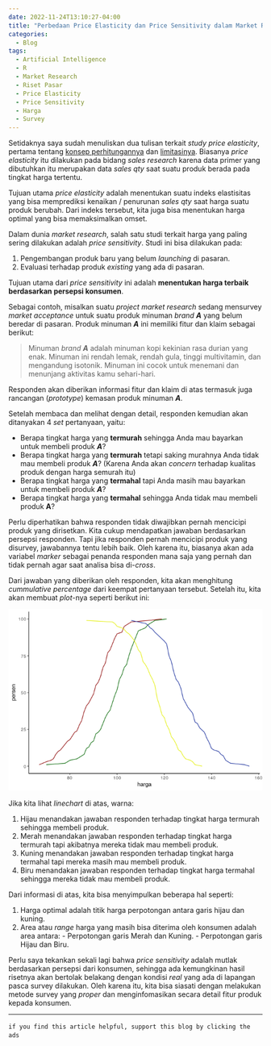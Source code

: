 ```yaml
---
date: 2022-11-24T13:10:27-04:00
title: "Perbedaan Price Elasticity dan Price Sensitivity dalam Market Research"
categories:
  - Blog
tags:
  - Artificial Intelligence
  - R
  - Market Research
  - Riset Pasar
  - Price Elasticity
  - Price Sensitivity
  - Harga
  - Survey
---
```


Setidaknya saya sudah menuliskan dua tulisan terkait *study price
elasticity*, pertama tentang [konsep
perhitungannya](https://ikanx101.com/blog/blog-posting-regresi/) dan
[limitasinya](https://ikanx101.com/blog/price_elas_lagi/). Biasanya
*price elasticity* itu dilakukan pada bidang *sales research* karena
data primer yang dibutuhkan itu merupakan data *sales qty* saat suatu
produk berada pada tingkat harga tertentu.

Tujuan utama *price elasticity* adalah menentukan suatu indeks
elastisitas yang bisa memprediksi kenaikan / penurunan *sales qty* saat
harga suatu produk berubah. Dari indeks tersebut, kita juga bisa
menentukan harga optimal yang bisa memaksimalkan omset.

Dalam dunia *market research*, salah satu studi terkait harga yang
paling sering dilakukan adalah *price sensitivity*. Studi ini bisa
dilakukan pada:

1.  Pengembangan produk baru yang belum *launching* di pasaran.
2.  Evaluasi terhadap produk *existing* yang ada di pasaran.

Tujuan utama dari *price sensitivity* ini adalah **menentukan harga
terbaik berdasarkan persepsi konsumen**.

Sebagai contoh, misalkan suatu *project market research* sedang
mensurvey *market acceptance* untuk suatu produk minuman *brand* ***A***
yang belum beredar di pasaran. Produk minuman ***A*** ini memiliki fitur
dan klaim sebagai berikut:

> Minuman *brand* ***A*** adalah minuman kopi kekinian rasa durian yang
> enak. Minuman ini rendah lemak, rendah gula, tinggi multivitamin, dan
> mengandung isotonik. Minuman ini cocok untuk menemani dan menunjang
> aktivitas kamu sehari-hari.

Responden akan diberikan informasi fitur dan klaim di atas termasuk juga
rancangan (*prototype*) kemasan produk minuman ***A***.

Setelah membaca dan melihat dengan detail, responden kemudian akan
ditanyakan 4 *set* pertanyaan, yaitu:

- Berapa tingkat harga yang **termurah** sehingga Anda mau bayarkan
  untuk membeli produk ***A***?
- Berapa tingkat harga yang **termurah** tetapi saking murahnya Anda
  tidak mau membeli produk ***A***? (Karena Anda akan *concern* terhadap
  kualitas produk dengan harga semurah itu)
- Berapa tingkat harga yang **termahal** tapi Anda masih mau bayarkan
  untuk membeli produk ***A***?
- Berapa tingkat harga yang **termahal** sehingga Anda tidak mau membeli
  produk **A**?

Perlu diperhatikan bahwa responden tidak diwajibkan pernah mencicipi
produk yang dirisetkan. Kita cukup mendapatkan jawaban berdasarkan
persepsi responden. Tapi jika responden pernah mencicipi produk yang
disurvey, jawabannya tentu lebih baik. Oleh karena itu, biasanya akan
ada variabel *marker* sebagai penanda responden mana saja yang pernah
dan tidak pernah agar saat analisa bisa di-*cross*.

Dari jawaban yang diberikan oleh responden, kita akan menghitung
*cummulative percentage* dari keempat pertanyaan tersebut. Setelah itu,
kita akan membuat *plot*-nya seperti berikut ini:

![](price_files/figure-gfm/unnamed-chunk-2-1.png)<!-- -->

Jika kita lihat *linechart* di atas, warna:

1.  Hijau menandakan jawaban responden terhadap tingkat harga termurah
    sehingga membeli produk.
2.  Merah menandakan jawaban responden terhadap tingkat harga termurah
    tapi akibatnya mereka tidak mau membeli produk.
3.  Kuning menandakan jawaban responden terhadap tingkat harga termahal
    tapi mereka masih mau membeli produk.
4.  Biru menandakan jawaban responden terhadap tingkat harga termahal
    sehingga mereka tidak mau membeli produk.

Dari informasi di atas, kita bisa menyimpulkan beberapa hal seperti:

1.  Harga optimal adalah titik harga perpotongan antara garis hijau dan
    kuning.
2.  Area atau *range* harga yang masih bisa diterima oleh konsumen
    adalah area antara: - Perpotongan garis Merah dan Kuning. -
    Perpotongan garis Hijau dan Biru.

Perlu saya tekankan sekali lagi bahwa *price sensitivity* adalah mutlak
berdasarkan persepsi dari konsumen, sehingga ada kemungkinan hasil
risetnya akan bertolak belakang dengan kondisi *real* yang ada di
lapangan pasca survey dilakukan. Oleh karena itu, kita bisa siasati
dengan melakukan metode survey yang *proper* dan menginfomasikan secara
detail fitur produk kepada konsumen.

------------------------------------------------------------------------

`if you find this article helpful, support this blog by clicking the ads`
